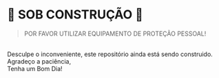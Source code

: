 # 👷 SOB CONSTRUÇÃO 🔨
> POR FAVOR UTILIZAR EQUIPAMENTO DE PROTEÇÃO PESSOAL!
<br>
Desculpe o inconveniente, este repositório ainda está sendo construido.
<br>
Agradeço a paciência,
<br>
Tenha um Bom Dia!
